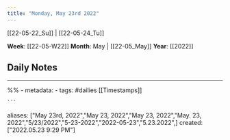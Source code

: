 ```yaml
---
title: "Monday, May 23rd 2022"
---
```

[[22-05-22_Su]] | [[22-05-24_Tu]] 

**Week**: [[22-05-W22]]
**Month**: May | [[22-05_May]]
**Year**: [[2022]]

## Daily Notes



----
%% - metadata:
	- tags: #dailies [[Timestamps]] 


	```
aliases: ["May 23rd, 2022","May 23, 2022","May 23, 2022","May. 23, 2022","5/23/2022","5-23-2022","2022-05-23","5.23.2022",]
created: ["2022.05.23 9:29 PM"]
```